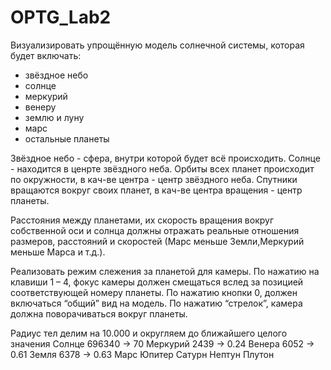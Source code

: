# OPTG_Lab2

Визуализировать упрощённую модель солнечной системы, которая будет включать:

* звёздное небо
* солнце
* меркурий
* венеру
* землю и луну
* марс 
* остальные планеты

Звёздное небо - сфера, внутри которой будет всё происходить.
Солнце - находится в ценрте звёздного неба.
Орбиты всех планет происходит по окружности, в кач-ве центра - центр звёздного неба.
Спутники вращаются вокруг своих планет, в кач-ве центра вращения - центр планеты.

Расстояния между планетами, их скорость вращения вокруг собственной оси и солнца должны отражать реальные отношения размеров, расстояний и скоростей (Марс меньше Земли,Меркурий меньше Марса и т.д.).

Реализовать режим слежения за планетой для камеры. По нажатию на клавиши 1 – 4, фокус камеры должен смещаться вслед за позицией соответствующей номеру планеты. По нажатию кнопки 0, должен включаться “общий” вид на модель. По нажатию “стрелок”, камера должна поворачиваться вокруг планеты.

Радиус тел делим на 10.000 и округляем до ближайшего целого значения
    Солнце 696340 -> 70
    Меркурий 2439 -> 0.24
    Венера 6052 -> 0.61
    Земля 6378 -> 0.63
    Марс
    Юпитер
    Сатурн
    Нептун
    Плутон